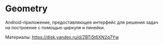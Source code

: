 # Geometry
Android-приложение, предоставляющее интерфейс для решения задач на построение с помощью циркуля и линейки.


Материалы: https://disk.yandex.ru/d/ZBTi5t6XN2q7Yw
